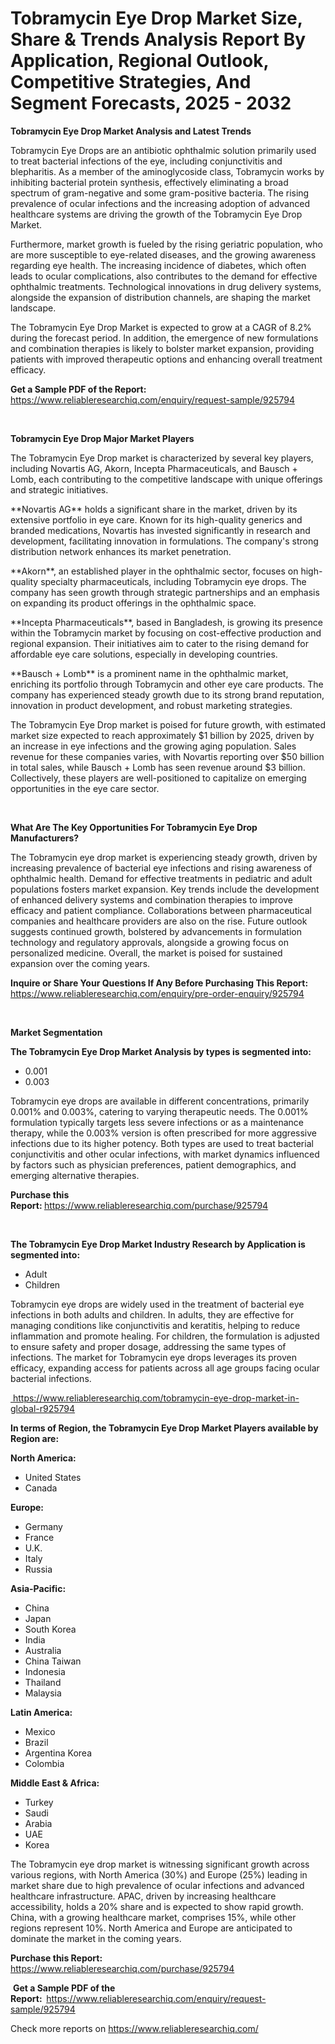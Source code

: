 <p><h1>Tobramycin Eye Drop Market Size, Share & Trends Analysis Report By Application, Regional Outlook, Competitive Strategies, And Segment Forecasts, 2025 - 2032</h1></p><p><strong>Tobramycin Eye Drop Market Analysis and Latest Trends</strong></p>
<p><p>Tobramycin Eye Drops are an antibiotic ophthalmic solution primarily used to treat bacterial infections of the eye, including conjunctivitis and blepharitis. As a member of the aminoglycoside class, Tobramycin works by inhibiting bacterial protein synthesis, effectively eliminating a broad spectrum of gram-negative and some gram-positive bacteria. The rising prevalence of ocular infections and the increasing adoption of advanced healthcare systems are driving the growth of the Tobramycin Eye Drop Market.</p><p>Furthermore, market growth is fueled by the rising geriatric population, who are more susceptible to eye-related diseases, and the growing awareness regarding eye health. The increasing incidence of diabetes, which often leads to ocular complications, also contributes to the demand for effective ophthalmic treatments. Technological innovations in drug delivery systems, alongside the expansion of distribution channels, are shaping the market landscape.</p><p>The Tobramycin Eye Drop Market is expected to grow at a CAGR of 8.2% during the forecast period. In addition, the emergence of new formulations and combination therapies is likely to bolster market expansion, providing patients with improved therapeutic options and enhancing overall treatment efficacy.</p></p>
<p><strong>Get a Sample PDF of the Report:&nbsp;</strong> <a href="https://www.reliableresearchiq.com/enquiry/request-sample/925794?utm_campaign=2313&utm_medium=2&utm_source=Github&utm_content=ia&utm_term=08032025&utm_id=tobramycin-eye-drop">https://www.reliableresearchiq.com/enquiry/request-sample/925794</a></p>
<p>&nbsp;</p>
<p><strong>Tobramycin Eye Drop Major Market Players</strong></p>
<p><p>The Tobramycin Eye Drop market is characterized by several key players, including Novartis AG, Akorn, Incepta Pharmaceuticals, and Bausch + Lomb, each contributing to the competitive landscape with unique offerings and strategic initiatives.</p><p>**Novartis AG** holds a significant share in the market, driven by its extensive portfolio in eye care. Known for its high-quality generics and branded medications, Novartis has invested significantly in research and development, facilitating innovation in formulations. The company's strong distribution network enhances its market penetration.</p><p>**Akorn**, an established player in the ophthalmic sector, focuses on high-quality specialty pharmaceuticals, including Tobramycin eye drops. The company has seen growth through strategic partnerships and an emphasis on expanding its product offerings in the ophthalmic space. </p><p>**Incepta Pharmaceuticals**, based in Bangladesh, is growing its presence within the Tobramycin market by focusing on cost-effective production and regional expansion. Their initiatives aim to cater to the rising demand for affordable eye care solutions, especially in developing countries.</p><p>**Bausch + Lomb** is a prominent name in the ophthalmic market, enriching its portfolio through Tobramycin and other eye care products. The company has experienced steady growth due to its strong brand reputation, innovation in product development, and robust marketing strategies.</p><p>The Tobramycin Eye Drop market is poised for future growth, with estimated market size expected to reach approximately $1 billion by 2025, driven by an increase in eye infections and the growing aging population. Sales revenue for these companies varies, with Novartis reporting over $50 billion in total sales, while Bausch + Lomb has seen revenue around $3 billion. Collectively, these players are well-positioned to capitalize on emerging opportunities in the eye care sector.</p></p>
<p>&nbsp;</p>
<p><strong>What Are The Key Opportunities For Tobramycin Eye Drop Manufacturers?</strong></p>
<p><p>The Tobramycin eye drop market is experiencing steady growth, driven by increasing prevalence of bacterial eye infections and rising awareness of ophthalmic health. Demand for effective treatments in pediatric and adult populations fosters market expansion. Key trends include the development of enhanced delivery systems and combination therapies to improve efficacy and patient compliance. Collaborations between pharmaceutical companies and healthcare providers are also on the rise. Future outlook suggests continued growth, bolstered by advancements in formulation technology and regulatory approvals, alongside a growing focus on personalized medicine. Overall, the market is poised for sustained expansion over the coming years.</p></p>
<p><strong>Inquire or Share Your Questions If Any Before Purchasing This Report:</strong> <a href="https://www.reliableresearchiq.com/enquiry/pre-order-enquiry/925794?utm_campaign=2313&utm_medium=2&utm_source=Github&utm_content=ia&utm_term=08032025&utm_id=tobramycin-eye-drop">https://www.reliableresearchiq.com/enquiry/pre-order-enquiry/925794</a></p>
<p>&nbsp;</p>
<p><strong>Market Segmentation</strong></p>
<p><strong>The Tobramycin Eye Drop Market Analysis by types is segmented into:</strong></p>
<p><ul><li>0.001</li><li>0.003</li></ul></p>
<p><p>Tobramycin eye drops are available in different concentrations, primarily 0.001% and 0.003%, catering to varying therapeutic needs. The 0.001% formulation typically targets less severe infections or as a maintenance therapy, while the 0.003% version is often prescribed for more aggressive infections due to its higher potency. Both types are used to treat bacterial conjunctivitis and other ocular infections, with market dynamics influenced by factors such as physician preferences, patient demographics, and emerging alternative therapies.</p></p>
<p><strong>Purchase this Report:&nbsp;</strong><a href="https://www.reliableresearchiq.com/purchase/925794?utm_campaign=2313&utm_medium=2&utm_source=Github&utm_content=ia&utm_term=08032025&utm_id=tobramycin-eye-drop">https://www.reliableresearchiq.com/purchase/925794</a></p>
<p>&nbsp;</p>
<p><strong>The Tobramycin Eye Drop Market Industry Research by Application is segmented into:</strong></p>
<p><ul><li>Adult</li><li>Children</li></ul></p>
<p><p>Tobramycin eye drops are widely used in the treatment of bacterial eye infections in both adults and children. In adults, they are effective for managing conditions like conjunctivitis and keratitis, helping to reduce inflammation and promote healing. For children, the formulation is adjusted to ensure safety and proper dosage, addressing the same types of infections. The market for Tobramycin eye drops leverages its proven efficacy, expanding access for patients across all age groups facing ocular bacterial infections.</p></p>
<p><a href="https://www.reliableresearchiq.com/tobramycin-eye-drop-market-in-global-r925794?utm_campaign=2313&utm_medium=2&utm_source=Github&utm_content=ia&utm_term=08032025&utm_id=tobramycin-eye-drop">&nbsp;https://www.reliableresearchiq.com/tobramycin-eye-drop-market-in-global-r925794</a></p>
<p><strong>In terms of Region, the Tobramycin Eye Drop Market Players available by Region are:</strong></p>
<p>
    <p> <strong> North America: </strong>
        <ul>
            <li>United States</li>
            <li>Canada</li>
        </ul>
        </p> 
    <p> <strong> Europe: </strong>
        <ul>
            <li>Germany</li>
            <li>France</li>
            <li>U.K.</li>
            <li>Italy</li>
            <li>Russia</li>
        </ul>
        </p> 
    <p> <strong> Asia-Pacific: </strong>
        <ul>
            <li>China</li>
            <li>Japan</li>
            <li>South Korea</li>
            <li>India</li>
            <li>Australia</li>
            <li>China Taiwan</li>
            <li>Indonesia</li>
            <li>Thailand</li>
            <li>Malaysia</li>
        </ul>
        </p> 
    <p> <strong> Latin America: </strong>
        <ul>
            <li>Mexico</li>
            <li>Brazil</li>
            <li>Argentina Korea</li>
            <li>Colombia</li>
        </ul>
        </p> 
    <p> <strong> Middle East & Africa: </strong>
        <ul>
            <li>Turkey</li>
            <li>Saudi</li>
            <li>Arabia</li>
            <li>UAE</li>
            <li>Korea</li>
        </ul>
    </p>
    </p>
<p><p>The Tobramycin eye drop market is witnessing significant growth across various regions, with North America (30%) and Europe (25%) leading in market share due to high prevalence of ocular infections and advanced healthcare infrastructure. APAC, driven by increasing healthcare accessibility, holds a 20% share and is expected to show rapid growth. China, with a growing healthcare market, comprises 15%, while other regions represent 10%. North America and Europe are anticipated to dominate the market in the coming years.</p></p>
<p><strong>Purchase this Report: </strong><a href="https://www.reliableresearchiq.com/purchase/925794?utm_campaign=2313&utm_medium=2&utm_source=Github&utm_content=ia&utm_term=08032025&utm_id=tobramycin-eye-drop">https://www.reliableresearchiq.com/purchase/925794</a></p>
<p>&nbsp;<strong>Get a Sample PDF of the Report:&nbsp;&nbsp;</strong><a href="https://www.reliableresearchiq.com/enquiry/request-sample/925794?utm_campaign=2313&utm_medium=2&utm_source=Github&utm_content=ia&utm_term=08032025&utm_id=tobramycin-eye-drop">https://www.reliableresearchiq.com/enquiry/request-sample/925794</a></p>
<p><strong></strong></p>
<p>Check more reports on <a href="https://www.reliableresearchiq.com/?utm_campaign=2313&utm_medium=2&utm_source=Github&utm_content=ia&utm_term=08032025&utm_id=tobramycin-eye-drop">https://www.reliableresearchiq.com/</a></p>